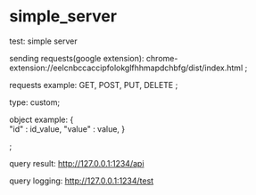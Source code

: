 # simple_server
test: simple server   



sending requests(google extension):
chrome-extension://eelcnbccaccipfolokglfhhmapdchbfg/dist/index.html
;

requests example: GET, POST, PUT, DELETE ;

type: custom;

object example: 
{  
		"id" : id_value, 
		"value" : value,
}


;


query result: 
http://127.0.0.1:1234/api

query logging:
http://127.0.0.1:1234/test